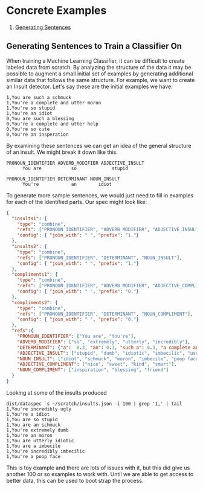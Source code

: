 # Concrete Examples

1. [Generating Sentences](#generate_sentences)

## <a name="generate_sentences"></a>Generating Sentences to Train a Classifier On
When training a Machine Learning Classifier, it can be difficult to create labeled data from scratch.  By analyzing the structure
of the data it may be possible to augment a small initial set of examples by generating additional similar data that follows
the same structure. For example, we want to create an Insult detector. Let's say these are the initial examples we have:

```
1,You are such a schmuck
1,You're a complete and utter moron
1,You're so stupid
1,You're an idiot
0,You are such a blessing
0,You're a complete and utter help
0,You're so cute
0,You're an insperation
```

By examining these sentences we can get an idea of the general structure of an insult.  We might break it down like this.

```
PRONOUN_IDENTIFIER ADVERB_MODIFIER ADJECTIVE_INSULT
      You are           so             stupid

PRONOUN_IDENTIFIER DETERMINANT NOUN_INSULT
      You're            an        idiot
```

To generate more sample sentences, we would just need to fill in examples for each of the identified parts.  Our spec might
look like:

```json
{
  "insults1": {
    "type": "combine",
    "refs": ["PRONOUN_IDENTIFIER", "ADVERB_MODIFIER", "ADJECTIVE_INSULT"],
    "config": { "join_with": " ", "prefix": "1,"}
  },
  "insults2": {
    "type": "combine",
    "refs": ["PRONOUN_IDENTIFIER", "DETERMINANT", "NOUN_INSULT"],
    "config": { "join_with": " ", "prefix": "1,"}
  },
  "compliments1": {
    "type": "combine",
    "refs": ["PRONOUN_IDENTIFIER", "ADVERB_MODIFIER", "ADJECTIVE_COMPLIMENT"],
    "config": { "join_with": " ", "prefix": "0,"}
  },
  "compliments2": {
    "type": "combine",
    "refs": ["PRONOUN_IDENTIFIER", "DETERMINANT", "NOUN_COMPLIMENT"],
    "config": { "join_with": " ", "prefix": "0,"}
  },
  "refs":{
    "PRONOUN_IDENTIFIER": ["You are", "You're"],
    "ADVERB_MODIFIER": ["so", "extremely", "utterly", "incredibly"],
    "DETERMINANT": {"a":  0.3, "an": 0.3, "such a": 0.3, "a complete and utter": 0.1},
    "ADJECTIVE_INSULT": ["stupid", "dumb", "idiotic", "imbecilic", "useless", "ugly"],
    "NOUN_INSULT": ["idiot", "schmuck", "moron", "imbecile", "poop face"],
    "ADJECTIVE_COMPLIMENT": ["nice", "sweet", "kind", "smart"],
    "NOUN_COMPLIMENT": ["inspiration", "blessing", "friend"]
  }
}
```

Looking at some of the insults produced
```shell script
dist/dataspec -s ~/scratch/insults.json -i 100 | grep '1,' | tail
1,You're incredibly ugly
1,You're a idiot
1,You are so stupid
1,You are an schmuck
1,You're extremely dumb
1,You're an moron
1,You are utterly idiotic
1,You are a imbecile
1,You're incredibly imbecilic
1,You're a poop face
```

This is toy example and there are lots of issues with it, but this did give us another 100 or so examples to work with.
Until we are able to get access to better data, this can be used to boot strap the process.
